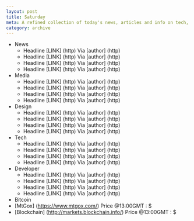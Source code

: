 ```yaml
---
layout: post
title: Saturday
meta: A refined collection of today's news, articles and info on tech, web and design.
category: archive
---
```



- News
	- Headline [LINK] (http) Via [author] (http)
	- Headline [LINK] (http) Via [author] (http)
	- Headline [LINK] (http) Via [author] (http)
	- Headline [LINK] (http) Via [author] (http)
- Media
	- Headline [LINK] (http) Via [author] (http)
	- Headline [LINK] (http) Via [author] (http)
	- Headline [LINK] (http) Via [author] (http)
	- Headline [LINK] (http) Via [author] (http)
- Design	
	- Headline [LINK] (http) Via [author] (http)
	- Headline [LINK] (http) Via [author] (http)
	- Headline [LINK] (http) Via [author] (http)
	- Headline [LINK] (http) Via [author] (http)
- Tech
	- Headline [LINK] (http) Via [author] (http)
	- Headline [LINK] (http) Via [author] (http)
	- Headline [LINK] (http) Via [author] (http)
	- Headline [LINK] (http) Via [author] (http)
- Developer
	- Headline [LINK] (http) Via [author] (http)
	- Headline [LINK] (http) Via [author] (http)
	- Headline [LINK] (http) Via [author] (http)
	- Headline [LINK] (http) Via [author] (http)
- Bitcoin
 - [MtGox] (https://www.mtgox.com/) Price @13:00GMT : $
 - [Blockchain] (http://markets.blockchain.info/) Price @13:00GMT : $